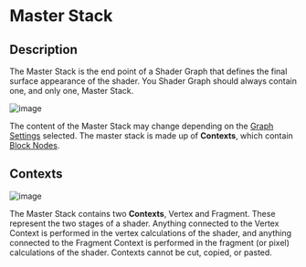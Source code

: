 # Master Stack 

## Description

The Master Stack is the end point of a Shader Graph that defines the final surface appearance of the shader. You Shader Graph should always contain one, and only one, Master Stack. 

![image](images/MasterStack_Populated.png)

The content of the Master Stack may change depending on the [Graph Settings](Graph-Settings-Menu.md) selected. The master stack is made up of **Contexts**, which contain [Block Nodes](Block-Node.md). 

## Contexts
![image](images/MasterStack_Empty.png)

The Master Stack contains two **Contexts**, Vertex and Fragment. These represent the two stages of a shader. Anything connected to the Vertex Context is performed in the vertex calculations of the shader, and anything connected to the Fragment Context is performed in the fragment (or pixel) calculations of the shader. Contexts cannot be cut, copied, or pasted.
